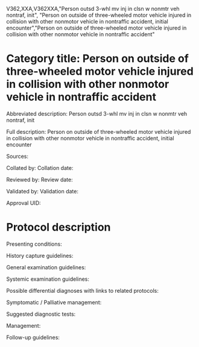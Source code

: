 V362,XXA,V362XXA,"Person outsd 3-whl mv inj in clsn w nonmtr veh nontraf, init", "Person on outside of three-wheeled motor vehicle injured in collision with other nonmotor vehicle in nontraffic accident, initial encounter","Person on outside of three-wheeled motor vehicle injured in collision with other nonmotor vehicle in nontraffic accident"
# Category title: Person on outside of three-wheeled motor vehicle injured in collision with other nonmotor vehicle in nontraffic accident

Abbreviated description: Person outsd 3-whl mv inj in clsn w nonmtr veh nontraf, init

Full description: Person on outside of three-wheeled motor vehicle injured in collision with other nonmotor vehicle in nontraffic accident, initial encounter

Sources:

Collated by:
Collation date:

Reviewed by:
Review date:

Validated by:
Validation date:

Approval UID:

# Protocol description

Presenting conditions:

History capture guidelines:

General examination guidelines:

Systemic examination guidelines:

Possible differential diagnoses with links to related protocols:

Symptomatic / Palliative management:

Suggested diagnostic tests:

Management:

Follow-up guidelines:
